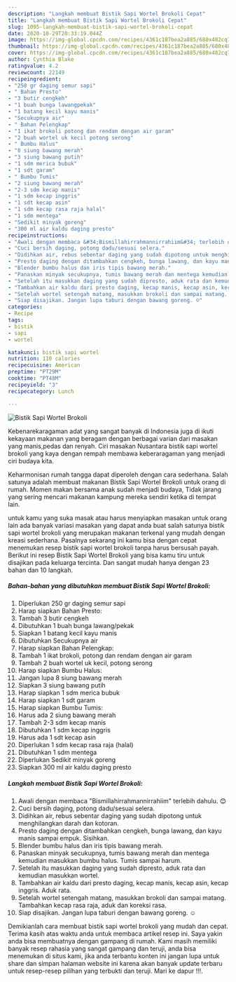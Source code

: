 ```yaml
---
description: "Langkah membuat Bistik Sapi Wortel Brokoli Cepat"
title: "Langkah membuat Bistik Sapi Wortel Brokoli Cepat"
slug: 1095-langkah-membuat-bistik-sapi-wortel-brokoli-cepat
date: 2020-10-29T20:33:19.044Z
image: https://img-global.cpcdn.com/recipes/4361c187bea2a885/680x482cq70/bistik-sapi-wortel-brokoli-foto-resep-utama.jpg
thumbnail: https://img-global.cpcdn.com/recipes/4361c187bea2a885/680x482cq70/bistik-sapi-wortel-brokoli-foto-resep-utama.jpg
cover: https://img-global.cpcdn.com/recipes/4361c187bea2a885/680x482cq70/bistik-sapi-wortel-brokoli-foto-resep-utama.jpg
author: Cynthia Blake
ratingvalue: 4.2
reviewcount: 22149
recipeingredient:
- "250 gr daging semur sapi"
- " Bahan Presto"
- "3 butir cengkeh"
- "1 buah bunga lawangpekak"
- "1 batang kecil kayu manis"
- "Secukupnya air"
- " Bahan Pelengkap"
- "1 ikat brokoli potong dan rendam dengan air garam"
- "2 buah wortel uk kecil potong serong"
- " Bumbu Halus"
- "8 siung bawang merah"
- "3 siung bawang putih"
- "1 sdm merica bubuk"
- "1 sdt garam"
- " Bumbu Tumis"
- "2 siung bawang merah"
- "2-3 sdm kecap manis"
- "1 sdm kecap inggris"
- "1 sdt kecap asin"
- "1 sdm kecap rasa raja halal"
- "1 sdm mentega"
- "Sedikit minyak goreng"
- "300 ml air kaldu daging presto"
recipeinstructions:
- "Awali dengan membaca &#34;Bismillahirrahmannirrahiim&#34; terlebih dahulu. 😊"
- "Cuci bersih daging, potong dadu/sesuai selera."
- "Didihkan air, rebus sebentar daging yang sudah dipotong untuk menghilangkan darah dan kotoran."
- "Presto daging dengan ditambahkan cengkeh, bunga lawang, dan kayu manis sampai empuk. Sisihkan."
- "Blender bumbu halus dan iris tipis bawang merah."
- "Panaskan minyak secukupnya, tumis bawang merah dan mentega kemudian masukkan bumbu halus. Tumis sampai harum."
- "Setelah itu masukkan daging yang sudah dipresto, aduk rata dan kemudian masukkan wortel."
- "Tambahkan air kaldu dari presto daging, kecap manis, kecap asin, kecap inggris. Aduk rata."
- "Setelah wortel setengah matang, masukkan brokoli dan sampai matang. Tambahkan kecap rasa raja, aduk dan koreksi rasa."
- "Siap disajikan. Jangan lupa taburi dengan bawang goreng. ☺"
categories:
- Recipe
tags:
- bistik
- sapi
- wortel

katakunci: bistik sapi wortel 
nutrition: 110 calories
recipecuisine: American
preptime: "PT29M"
cooktime: "PT48M"
recipeyield: "3"
recipecategory: Lunch

---
```



![Bistik Sapi Wortel Brokoli](https://img-global.cpcdn.com/recipes/4361c187bea2a885/680x482cq70/bistik-sapi-wortel-brokoli-foto-resep-utama.jpg)

Kebenarekaragaman adat yang sangat banyak di Indonesia juga di ikuti kekayaan makanan yang beragam dengan berbagai varian dari masakan yang manis,pedas dan renyah. Ciri masakan Nusantara bistik sapi wortel brokoli yang kaya dengan rempah membawa keberaragaman yang menjadi ciri budaya kita.




Keharmonisan rumah tangga dapat diperoleh dengan cara sederhana. Salah satunya adalah membuat makanan Bistik Sapi Wortel Brokoli untuk orang di rumah. Momen makan bersama anak sudah menjadi budaya, Tidak jarang yang sering mencari makanan kampung mereka sendiri ketika di tempat lain.

untuk kamu yang suka masak atau harus menyiapkan masakan untuk orang lain ada banyak variasi masakan yang dapat anda buat salah satunya bistik sapi wortel brokoli yang merupakan makanan terkenal yang mudah dengan kreasi sederhana. Pasalnya sekarang ini kamu bisa dengan cepat menemukan resep bistik sapi wortel brokoli tanpa harus bersusah payah.
Berikut ini resep Bistik Sapi Wortel Brokoli yang bisa kamu tiru untuk disajikan pada keluarga tercinta. Dan sangat mudah hanya dengan 23 bahan dan 10 langkah.


<!--inarticleads1-->

##### Bahan-bahan yang dibutuhkan membuat Bistik Sapi Wortel Brokoli:

1. Diperlukan 250 gr daging semur sapi
1. Harap siapkan  Bahan Presto:
1. Tambah 3 butir cengkeh
1. Dibutuhkan 1 buah bunga lawang/pekak
1. Siapkan 1 batang kecil kayu manis
1. Dibutuhkan Secukupnya air
1. Harap siapkan  Bahan Pelengkap:
1. Tambah 1 ikat brokoli, potong dan rendam dengan air garam
1. Tambah 2 buah wortel uk kecil, potong serong
1. Harap siapkan  Bumbu Halus:
1. Jangan lupa 8 siung bawang merah
1. Siapkan 3 siung bawang putih
1. Harap siapkan 1 sdm merica bubuk
1. Harap siapkan 1 sdt garam
1. Harap siapkan  Bumbu Tumis:
1. Harus ada 2 siung bawang merah
1. Tambah 2-3 sdm kecap manis
1. Dibutuhkan 1 sdm kecap inggris
1. Harus ada 1 sdt kecap asin
1. Diperlukan 1 sdm kecap rasa raja (halal)
1. Dibutuhkan 1 sdm mentega
1. Diperlukan Sedikit minyak goreng
1. Siapkan 300 ml air kaldu daging presto




<!--inarticleads2-->

##### Langkah membuat  Bistik Sapi Wortel Brokoli:

1. Awali dengan membaca &#34;Bismillahirrahmannirrahiim&#34; terlebih dahulu. 😊
1. Cuci bersih daging, potong dadu/sesuai selera.
1. Didihkan air, rebus sebentar daging yang sudah dipotong untuk menghilangkan darah dan kotoran.
1. Presto daging dengan ditambahkan cengkeh, bunga lawang, dan kayu manis sampai empuk. Sisihkan.
1. Blender bumbu halus dan iris tipis bawang merah.
1. Panaskan minyak secukupnya, tumis bawang merah dan mentega kemudian masukkan bumbu halus. Tumis sampai harum.
1. Setelah itu masukkan daging yang sudah dipresto, aduk rata dan kemudian masukkan wortel.
1. Tambahkan air kaldu dari presto daging, kecap manis, kecap asin, kecap inggris. Aduk rata.
1. Setelah wortel setengah matang, masukkan brokoli dan sampai matang. Tambahkan kecap rasa raja, aduk dan koreksi rasa.
1. Siap disajikan. Jangan lupa taburi dengan bawang goreng. ☺




Demikianlah cara membuat bistik sapi wortel brokoli yang mudah dan cepat. Terima kasih atas waktu anda untuk membaca artikel resep ini. Saya yakin anda bisa membuatnya dengan gampang di rumah. Kami masih memiliki banyak resep rahasia yang sangat gampang dan teruji, anda bisa menemukan di situs kami, jika anda terbantu konten ini jangan lupa untuk share dan simpan halaman website ini karena akan banyak update terbaru untuk resep-resep pilihan yang terbukti dan teruji. Mari ke dapur !!!. 
